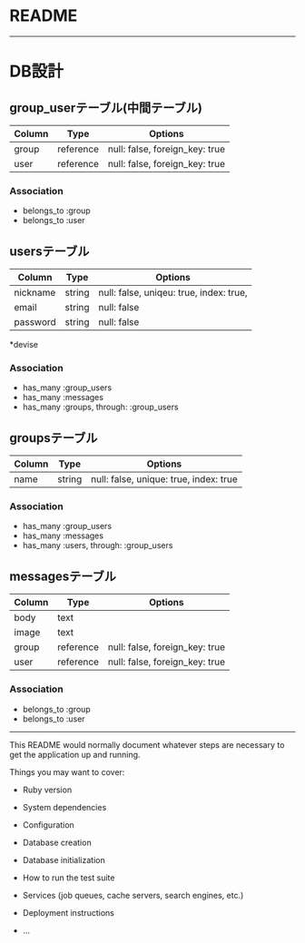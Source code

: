 # README
---
# DB設計

## group_userテーブル(中間テーブル)

| Column | Type      | Options                        |
| ------ | --------- | ------------------------------ |
| group  | reference | null: false, foreign_key: true |
| user   | reference | null: false, foreign_key: true |

### Association

- belongs_to :group
- belongs_to :user



## usersテーブル

| Column   | Type   | Options     |
| -------- | ------ | ----------- |
| nickname | string | null: false, uniqeu: true, index: true, |
| email    | string | null: false |
| password | string | null: false |
*devise

### Association

- has_many :group_users
- has_many :messages
- has_many :groups, through: :group_users


## groupsテーブル

| Column    | Type   | Options                                |
| --------- | ------ | -------------------------------------- |
| name      | string | null: false, unique: true, index: true |

### Association

- has_many :group_users
- has_many :messages
- has_many :users, through: :group_users


## messagesテーブル

| Column | Type      | Options                        |
| ------ | --------- | ------------------------------ |
| body   | text      |                                |
| image  | text      |                                |
| group  | reference | null: false, foreign_key: true |
| user   | reference | null: false, foreign_key: true |

### Association

- belongs_to :group
- belongs_to :user

---

This README would normally document whatever steps are necessary to get the
application up and running.

Things you may want to cover:

* Ruby version

* System dependencies

* Configuration

* Database creation

* Database initialization

* How to run the test suite

* Services (job queues, cache servers, search engines, etc.)

* Deployment instructions

* ...
